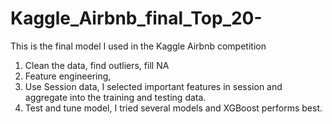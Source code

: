 # Kaggle_Airbnb_final_Top_20-
This is the final model I used in the Kaggle Airbnb competition

1. Clean the data, find outliers, fill NA
2. Feature engineering, 
3. Use Session data, I selected important features in session and aggregate into the training and testing data. 
4. Test and tune model, I tried several models and XGBoost performs best. 
 
